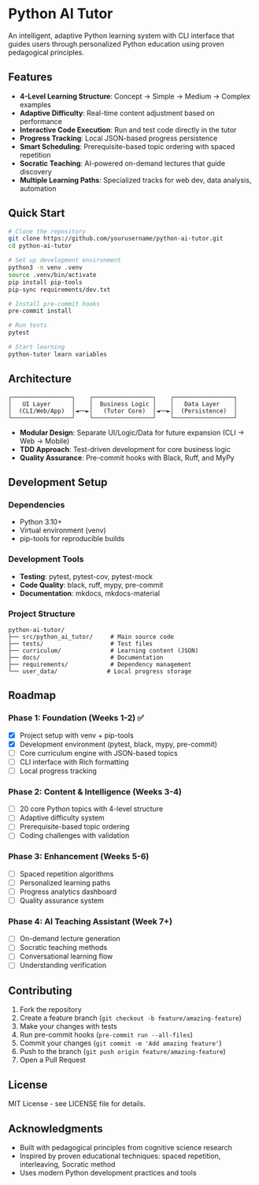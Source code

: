 # Python AI Tutor

An intelligent, adaptive Python learning system with CLI interface that guides users through personalized Python education using proven pedagogical principles.

## Features

- **4-Level Learning Structure**: Concept → Simple → Medium → Complex examples
- **Adaptive Difficulty**: Real-time content adjustment based on performance
- **Interactive Code Execution**: Run and test code directly in the tutor
- **Progress Tracking**: Local JSON-based progress persistence
- **Smart Scheduling**: Prerequisite-based topic ordering with spaced repetition
- **Socratic Teaching**: AI-powered on-demand lectures that guide discovery
- **Multiple Learning Paths**: Specialized tracks for web dev, data analysis, automation

## Quick Start

```bash
# Clone the repository
git clone https://github.com/yourusername/python-ai-tutor.git
cd python-ai-tutor

# Set up development environment
python3 -m venv .venv
source .venv/bin/activate
pip install pip-tools
pip-sync requirements/dev.txt

# Install pre-commit hooks
pre-commit install

# Run tests
pytest

# Start learning
python-tutor learn variables
```

## Architecture

```
┌─────────────────┐    ┌─────────────────┐    ┌─────────────────┐
│   UI Layer      │    │  Business Logic │    │   Data Layer    │
│  (CLI/Web/App)  │◄──►│   (Tutor Core)  │◄──►│  (Persistence)  │
└─────────────────┘    └─────────────────┘    └─────────────────┘
```

- **Modular Design**: Separate UI/Logic/Data for future expansion (CLI → Web → Mobile)
- **TDD Approach**: Test-driven development for core business logic
- **Quality Assurance**: Pre-commit hooks with Black, Ruff, and MyPy

## Development Setup

### Dependencies
- Python 3.10+
- Virtual environment (venv)
- pip-tools for reproducible builds

### Development Tools
- **Testing**: pytest, pytest-cov, pytest-mock
- **Code Quality**: black, ruff, mypy, pre-commit
- **Documentation**: mkdocs, mkdocs-material

### Project Structure
```
python-ai-tutor/
├── src/python_ai_tutor/     # Main source code
├── tests/                   # Test files
├── curriculum/              # Learning content (JSON)
├── docs/                    # Documentation
├── requirements/            # Dependency management
└── user_data/              # Local progress storage
```

## Roadmap

### Phase 1: Foundation (Weeks 1-2) ✅
- [x] Project setup with venv + pip-tools
- [x] Development environment (pytest, black, mypy, pre-commit)
- [ ] Core curriculum engine with JSON-based topics
- [ ] CLI interface with Rich formatting
- [ ] Local progress tracking

### Phase 2: Content & Intelligence (Weeks 3-4)
- [ ] 20 core Python topics with 4-level structure
- [ ] Adaptive difficulty system
- [ ] Prerequisite-based topic ordering
- [ ] Coding challenges with validation

### Phase 3: Enhancement (Weeks 5-6)
- [ ] Spaced repetition algorithms
- [ ] Personalized learning paths
- [ ] Progress analytics dashboard
- [ ] Quality assurance system

### Phase 4: AI Teaching Assistant (Week 7+)
- [ ] On-demand lecture generation
- [ ] Socratic teaching methods
- [ ] Conversational learning flow
- [ ] Understanding verification

## Contributing

1. Fork the repository
2. Create a feature branch (`git checkout -b feature/amazing-feature`)
3. Make your changes with tests
4. Run pre-commit hooks (`pre-commit run --all-files`)
5. Commit your changes (`git commit -m 'Add amazing feature'`)
6. Push to the branch (`git push origin feature/amazing-feature`)
7. Open a Pull Request

## License

MIT License - see LICENSE file for details.

## Acknowledgments

- Built with pedagogical principles from cognitive science research
- Inspired by proven educational techniques: spaced repetition, interleaving, Socratic method
- Uses modern Python development practices and tools
